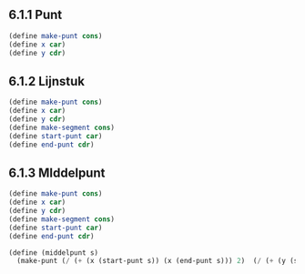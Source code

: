 ## 6.1.1 Punt
```scheme
(define make-punt cons)
(define x car)
(define y cdr)
```

## 6.1.2 Lijnstuk
```scheme
(define make-punt cons)
(define x car)
(define y cdr)
(define make-segment cons)
(define start-punt car)
(define end-punt cdr)
```

## 6.1.3 MIddelpunt
```scheme
(define make-punt cons)
(define x car)
(define y cdr)
(define make-segment cons)
(define start-punt car)
(define end-punt cdr)

(define (middelpunt s)
  (make-punt (/ (+ (x (start-punt s)) (x (end-punt s))) 2)  (/ (+ (y (start-punt s)) (y (end-punt s))) 2)))
```
